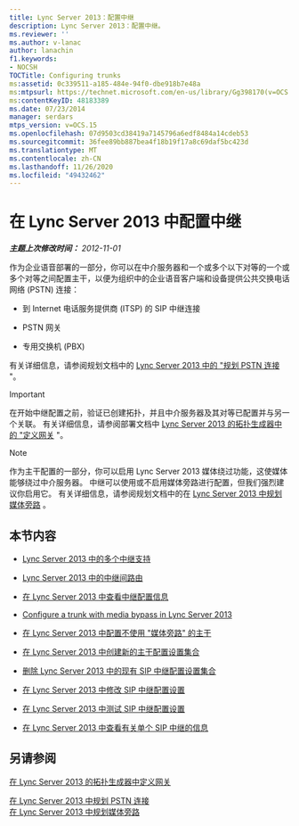 ```yaml
---
title: Lync Server 2013：配置中继
description: Lync Server 2013：配置中继。
ms.reviewer: ''
ms.author: v-lanac
author: lanachin
f1.keywords:
- NOCSH
TOCTitle: Configuring trunks
ms:assetid: 0c339511-a185-484e-94f0-dbe918b7e48a
ms:mtpsurl: https://technet.microsoft.com/en-us/library/Gg398170(v=OCS.15)
ms:contentKeyID: 48183389
ms.date: 07/23/2014
manager: serdars
mtps_version: v=OCS.15
ms.openlocfilehash: 07d9503cd38419a7145796a6edf8484a14cdeb53
ms.sourcegitcommit: 36fee89bb887bea4f18b19f17a8c69daf5bc423d
ms.translationtype: MT
ms.contentlocale: zh-CN
ms.lasthandoff: 11/26/2020
ms.locfileid: "49432462"
---
```

# <a name="configuring-trunks-in-lync-server-2013"></a>在 Lync Server 2013 中配置中继

<div data-xmlns="http://www.w3.org/1999/xhtml">

<div class="topic" data-xmlns="http://www.w3.org/1999/xhtml" data-msxsl="urn:schemas-microsoft-com:xslt" data-cs="https://msdn.microsoft.com/">

<div data-asp="https://msdn2.microsoft.com/asp">



</div>

<div id="mainSection">

<div id="mainBody">

<span> </span>

_**主题上次修改时间：** 2012-11-01_

作为企业语音部署的一部分，你可以在中介服务器和一个或多个以下对等的一个或多个对等之间配置主干，以便为组织中的企业语音客户端和设备提供公共交换电话网络 (PSTN) 连接：

  - 到 Internet 电话服务提供商 (ITSP) 的 SIP 中继连接

  - PSTN 网关

  - 专用交换机 (PBX)

有关详细信息，请参阅规划文档中的 [Lync Server 2013 中的 "规划 PSTN 连接](lync-server-2013-planning-for-pstn-connectivity.md) "。

<div>


> [!IMPORTANT]  
> 在开始中继配置之前，验证已创建拓扑，并且中介服务器及其对等已配置并与另一个关联。 有关详细信息，请参阅部署文档中 <A href="lync-server-2013-define-a-gateway-in-topology-builder.md">Lync Server 2013 的拓扑生成器中的 "定义网关</A> "。



</div>

<div>


> [!NOTE]  
> 作为主干配置的一部分，你可以启用 Lync Server 2013 媒体绕过功能，这使媒体能够绕过中介服务器。 中继可以使用或不启用媒体旁路进行配置，但我们强烈建议你启用它。 有关详细信息，请参阅规划文档中的在 <A href="lync-server-2013-planning-for-media-bypass.md">Lync Server 2013 中规划媒体旁路</A> 。



</div>

<div>

## <a name="in-this-section"></a>本节内容

  - [Lync Server 2013 中的多个中继支持](lync-server-2013-multiple-trunk-support.md)

  - [Lync Server 2013 中的中继间路由](lync-server-2013-inter-trunk-routing.md)

  - [在 Lync Server 2013 中查看中继配置信息](lync-server-2013-view-trunk-configuration-information.md)

  - [Configure a trunk with media bypass in Lync Server 2013](lync-server-2013-configure-a-trunk-with-media-bypass.md)

  - [在 Lync Server 2013 中配置不使用 "媒体旁路" 的主干](lync-server-2013-configure-a-trunk-without-media-bypass.md)

  - [在 Lync Server 2013 中创建新的主干配置设置集合](lync-server-2013-create-a-new-collection-of-trunk-configuration-settings.md)

  - [删除 Lync Server 2013 中的现有 SIP 中继配置设置集合](lync-server-2013-delete-an-existing-collection-of-sip-trunk-configuration-settings.md)

  - [在 Lync Server 2013 中修改 SIP 中继配置设置](lync-server-2013-modify-sip-trunk-configuration-settings.md)

  - [在 Lync Server 2013 中测试 SIP 中继配置设置](lync-server-2013-test-sip-trunk-configuration-settings.md)

  - [在 Lync Server 2013 中查看有关单个 SIP 中继的信息](lync-server-2013-view-information-about-individual-sip-trunks.md)

</div>

<div>

## <a name="see-also"></a>另请参阅


[在 Lync Server 2013 的拓扑生成器中定义网关](lync-server-2013-define-a-gateway-in-topology-builder.md)  


[在 Lync Server 2013 中规划 PSTN 连接](lync-server-2013-planning-for-pstn-connectivity.md)  
[在 Lync Server 2013 中规划媒体旁路](lync-server-2013-planning-for-media-bypass.md)  
  

</div>

</div>

<span> </span>

</div>

</div>

</div>

